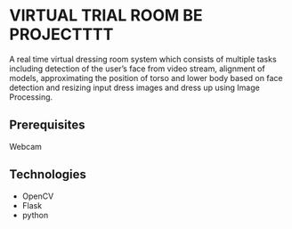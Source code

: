 # VIRTUAL TRIAL ROOM  BE PROJECTTTT

A real time virtual dressing room system which consists of multiple tasks including detection of the user’s face from video stream, alignment of models, approximating the position of torso and lower body based on face detection and resizing input dress images and dress up using Image Processing. 

## Prerequisites
Webcam

## Technologies
* OpenCV 
* Flask
* python


